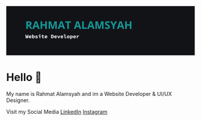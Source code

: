 <img src='Baner.png'/>

# Hello 👋

My name is Rahmat Alamsyah and im a Website Developer & UI/UX Designer.

Visit my Social Media 
<a href="linkedin.com/rahmat-alamsyah">LinkedIn</a>
<a href="instagram.com/rahmatalamsyah2">Instagram</a>

